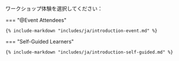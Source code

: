 ワークショップ体験を選択してください：

=== "@Event Attendees"

    {% include-markdown "includes/ja/introduction-event.md" %}

=== "Self-Guided Learners"

    {% include-markdown "includes/ja/introduction-self-guided.md" %}

